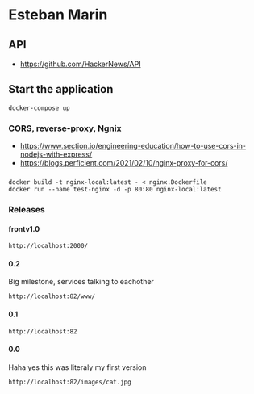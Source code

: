 # Esteban Marin
## API
- https://github.com/HackerNews/API
## Start the application
```shell
docker-compose up
```
### CORS, reverse-proxy, Ngnix
- https://www.section.io/engineering-education/how-to-use-cors-in-nodejs-with-express/
- https://blogs.perficient.com/2021/02/10/nginx-proxy-for-cors/
###
```shell
docker build -t nginx-local:latest - < nginx.Dockerfile 
docker run --name test-nginx -d -p 80:80 nginx-local:latest                                                        
```
### Releases 
#### frontv1.0
```
http://localhost:2000/
```
#### 0.2
Big milestone, services talking to eachother
```
http://localhost:82/www/
```
#### 0.1
```
http://localhost:82
```
#### 0.0
Haha yes this was literaly my first version
```
http://localhost:82/images/cat.jpg
```
